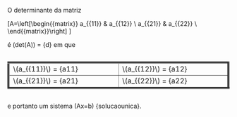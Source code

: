 O determinante da matriz

\[A=\left[\begin{{matrix}}
a_{{11}} & a_{{12}} \\
a_{{21}} & a_{{22}} \\
\end{{matrix}}\right]
\]

é \(det(A)\) = {d} em que

<table style="border-collapse: collapse; width: 100%; display: inline-table; border: 10" border="5" >
    <colgroup>
      <col style="width: 50%">
      <col style="width: 50%;">
    </colgroup>
    <tbody>
      <tr>
        <td>\(a_{{11}}\) = {a11}</td>
        <td>\(a_{{12}}\) = {a12}</td>
      </tr>
      <tr>
        <td>\(a_{{21}}\) = {a21}</td>
        <td>\(a_{{22}}\) = {a22}</td>
      </tr>
    </tbody>
  </table>

  e portanto um sistema \(Ax=b\) {solucaounica}.


